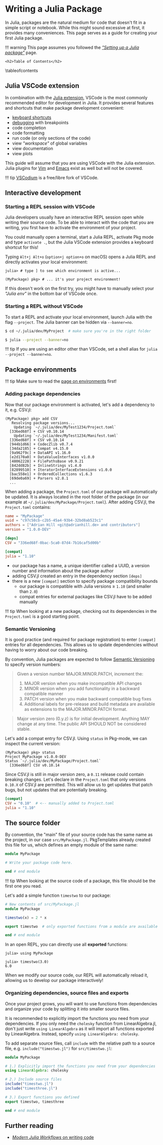 # Writing a Julia Package

In Julia, packages are the natural medium for code that doesn't fit in a simple script or notebook.
While this might sound excessive at first, it provides many conveniences.
This page serves as a guide for creating your first Julia package. 

!!! warning
    This page assumes you followed the [*"Setting up a Julia package"*](/setup) page.

~~~
<h2>Table of Contents</h2>
~~~
\tableofcontents


## Julia VSCode extension

In combination with the [Julia extension](https://www.julia-vscode.org/), 
VSCode is the most commonly recommended editor for development in Julia. 
It provides several features and shortcuts that make package development convenient:

* [keyboard shortcuts](https://www.julia-vscode.org/docs/stable/userguide/keybindings/)
* [debugging](/debugging) with breakpoints
* code completion
* code formatting
* run code (or only sections of the code)
* view *"workspace"* of global variables
* view documentation
* view plots

This guide will assume that you are using VSCode with the Julia extension.
Julia plugins for [Vim](https://github.com/JuliaEditorSupport/julia-vim) and [Emacs](https://github.com/JuliaEditorSupport/julia-emacs) exist as well but will not be covered.

!!! tip
    [VSCodium](https://vscodium.com) is a free/libre fork of VSCode.

## Interactive development

### Starting a REPL session with VSCode

Julia developers usually have an interactive REPL session open while writing their source code.
To be able to interact with the code that you are writing, you first have to activate the environment of your project.

You could manually open a terminal, start a Julia REPL, activate Pkg mode and type `activate .`, but the Julia VSCode extension provides a keyboard shortcut for this!

Typing `Alt+j Alt+o` (`option+j option+o` on macOS) opens a Julia REPL and directly activates your local environment:

```julia-repl
julia> # type ] to see which environment is active...

(MyPackage) pkg> # ... it's your project environment!
```

If this doesn't work on the first try, you might have to manually select your *"Julia env"* in the bottom bar of VSCode once.

### Starting a REPL without VSCode

To start a REPL and activate your local environment,
launch Julia with the flag `--project`. The Julia banner can be hidden via `--banner=no`.

```bash
$ cd ~/.julia/dev/MyProject  # make sure you're in the right folder

$ julia --project --banner=no
```

!!! tip
    If you are using an editor other than VSCode, set a shell alias for `julia --project --banner=no`.

## Package environments

!!! tip
    Make sure to read the [page on environments](/environments) first!

### Adding package dependencies

Now that our package environment is activated, let's add a dependency to it, e.g. CSV.jl:

```julia-repl
(MyPackage) pkg> add CSV
   Resolving package versions...
    Updating `~/.julia/dev/MyTest1234/Project.toml`
  [336ed68f] + CSV v0.10.14
    Updating `~/.julia/dev/MyTest1234/Manifest.toml`
  [336ed68f] + CSV v0.10.14
  [944b1d66] + CodecZlib v0.7.4
  [34da2185] + Compat v4.15.0
  [9a962f9c] + DataAPI v1.16.0
  [e2d170a0] + DataValueInterfaces v1.0.0
  [48062228] + FilePathsBase v0.9.21
  [842dd82b] + InlineStrings v1.4.0
  [82899510] + IteratorInterfaceExtensions v1.0.0
  [bac558e1] + OrderedCollections v1.6.3
  [69de0a69] + Parsers v2.8.1
  ...
```

When adding a package, the `Project.toml` of our package will automatically be updated.
It is always located in the root folder of the package
(in our example at `~/.julia/dev/MyPackage/Project.toml`).
After adding CSV.jl, the `Project.toml` contains:

```toml
name = "MyPackage"
uuid = "c97c58cb-c2b5-45a4-93b4-32bd8ab523c1"
authors = ["Adrian Hill <git@adrianhill.de> and contributors"]
version = "1.0.0-DEV"

[deps]
CSV = "336ed68f-0bac-5ca0-87d4-7b16caf5d00b"

[compat]
julia = "1.10"
```

* our package has a name, a unique identifier called a UUID, a version number and information
  about the package author
* adding CSV.jl created an entry in the dependency section `[deps]`
* there is a new `[compat]` section to specify package compatibility bounds
   * our package is compatible with Julia versions $\ge$ `1.10` (and smaller than `2.0`) 
   * compat entries for external packages like CSV.jl have to be added manually

!!! tip
    When looking at a new package, checking out its dependencies in the `Project.toml` is a good starting point.

### Semantic Versioning
It is good practice (and required for package registration) 
to enter `[compat]` entries for all dependencies.
This allows us to update dependencies without having to worry about our code breaking.

By convention, Julia packages are expected to follow
[Semantic Versioning](https://semver.org/lang/de/) to specify version numbers:

> Given a version number MAJOR.MINOR.PATCH, increment the:
> 1. MAJOR version when you make incompatible API changes
> 1. MINOR version when you add functionality in a backward compatible manner
> 1. PATCH version when you make backward compatible bug fixes
> 1. Additional labels for pre-release and build metadata are available as extensions to the MAJOR.MINOR.PATCH format.

> Major version zero (0.y.z) is for initial development.
> Anything MAY change at any time. The public API SHOULD NOT be considered stable.

Let's add a compat entry for CSV.jl. Using `status` in Pkg-mode, we can inspect the current version:
```julia-repl
(MyPackage) pkg> status
Project MyPackage v1.0.0-DEV
Status `~/.julia/dev/MyPackage/Project.toml`
  [336ed68f] CSV v0.10.14
``` 

Since CSV.jl is still in major version zero, a `0.11` release could contain breaking changes.
Let's declare in the `Project.toml` that only versions `0.10.X` of CSV.jl are permitted.
This will allow us to get updates that patch bugs, but not updates that are potentially breaking.

```toml
[compat]
CSV = "0.10"  # <-- manually added to Project.toml
julia = "1.10"
```

## The source folder
By convention, the "main" file of your source code has the same name as the project, in our case `src/MyPackage.jl`.
PkgTemplates already created this file for us, which defines an empty module of the same name: 

```julia
module MyPackage

# Write your package code here.

end # end module
```

!!! tip
    When looking at the source code of a package, this file should be the first one you read.

Let's add a simple function `timestwo` to our package:

```julia
# New contents of src/MyPackage.jl
module MyPackage

timestwo(x) = 2 * x

export timestwo  # only exported functions from a module are available without namespacing

end # end module
```

In an open REPL, you can directly use all **exported** functions:


```julia-repl
julia> using MyPackage

julia> timestwo(3.0)
6.0
```

When we modify our source code, our REPL will automatically reload it, allowing us to develop our package interactively!  



### Organizing dependencies, source files and exports

Once your project grows, you will want to use functions from dependencies 
and organize your code by splitting it into smaller source files.

It is recommended to explicitly import the functions you need from your dependencies.
If you only need the `cholesky` function from LinearAlgebra.jl, don't just write `using LinearAlgebra` as it will import all functions exported by LinearAlgebra. Instead, specify `using LinearAlgebra: cholesky`.

To add separate source files, call `include` with the relative path to a source file, e.g. `include("timestwo.jl")` for `src/timestwo.jl`:

```julia
module MyPackage

# 1.) Explicitly import the functions you need from your dependencies
using LinearAlgebra: cholesky 

# 2.) Include source files
include("timestwo.jl")
include("timesthree.jl")

# 3.) Export functions you defined
export timestwo, timesthree

end # end module
```

## Further reading
- [*Modern Julia Workflows* on writing code](https://modernjuliaworkflows.github.io/writing/)
